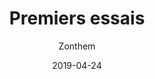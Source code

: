 ---
layout: post
title:  "Premiers essais"
date:   2019-04-24
categories: dev
author: Zonthem
background: '/img/info.png'
---